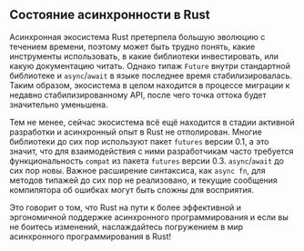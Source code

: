 ## Состояние асинхронности в Rust

Асинхронная экосистема Rust претерпела большую эволюцию с течением времени,
поэтому может быть трудно понять, какие инструменты использовать, в какие библиотеки инвестировать,
или какую документацию читать. Однако типаж `Future` внутри стандартной библиотеке и  `async`/`await` в языке последнее время стабилизировалась.
Таким образом, экосистема в целом находится в процессе миграции
к недавно стабилизированному API, после чего точка оттока будет значительно
уменьшена.

Тем не менее, сейчас экосистема всё ещё находится в стадии 
активной разработки и асинхронный опыт в Rust не отполирован. 
Многие библиотеки до сих пор используют пакет 
`futures` версии 0.1, а это значит, что для 
взаимодействия с ними разработчикам часто требуется 
функциональность `compat` из пакета 
`futures` версии 0.3. `async`/`await` до сих пор новы. Важное расширение 
синтаксиса, как `async fn`, для методов типажей до 
сих пор не реализовано, и текущие сообщения компилятора об 
ошибках могут быть сложны для восприятия.

Это говорит о том, что Rust на пути к более эффективной и 
эргономичной поддержке асинхронного программирования и если 
вы не боитесь изменений, наслаждайтесь погружением в мир 
асинхронного программирования в Rust!

